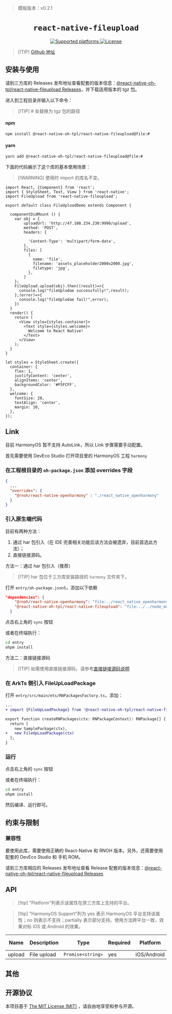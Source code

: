 <!-- {% raw %} -->
> 模板版本：v0.2.1

<p align="center">
  <h1 align="center"> <code>react-native-fileupload</code> </h1>
</p>
<p align="center">
    <a href="https://github.com/PhilippKrone/react-native-fileupload">
        <img src="https://img.shields.io/badge/platforms-android%20|%20ios%20|%20harmony%20-lightgrey.svg" alt="Supported platforms" />
    </a>
    <a href="https://github.com/PhilippKrone/react-native-fileupload/blob/master/LICENSE">
        <img src="https://img.shields.io/badge/license-MIT-green.svg" alt="License" />
        <!-- <img src="https://img.shields.io/badge/license-Apache-blue.svg" alt="License" /> -->
    </a>
</p>

> [!TIP] [Github 地址](https://github.com/react-native-oh-library/react-native-fileupload)

## 安装与使用

请到三方库的 Releases 发布地址查看配套的版本信息：[@react-native-oh-tpl/react-native-fileupload Releases](https://github.com/react-native-oh-library/react-native-fileupload/releases)，并下载适用版本的 tgz 包。

进入到工程目录并输入以下命令：

> [!TIP] # 处替换为 tgz 包的路径

<!-- tabs:start -->

#### **npm**

```bash
npm install @react-native-oh-tpl/react-native-fileupload@file:#
```

#### **yarn**

```bash
yarn add @react-native-oh-tpl/react-native-fileupload@file:#
```

<!-- tabs:end -->

下面的代码展示了这个库的基本使用场景：

> [!WARNING] 使用时 import 的库名不变。

```tsx
import React, {Component} from 'react';
import { StyleSheet, Text, View } from 'react-native';
import FileUpload from 'react-native-fileupload';

export default class FileUploadDemo extends Component {

  componentDidMount () {
    var obj = {
        uploadUrl: 'http://47.108.234.230:9990/upload',
        method: 'POST',
        headers: {
          
          'Content-Type': 'multipart/form-data',
        },
        files: [
          {
            name: 'file',
            filename: 'assets_placeholder2000x2000.jpg',
            filetype: 'jpg',
          },
        ]
    };
    FileUpload.upload(obj).then((result)=>{
      console.log("fileUplodae successfully!",result);
    },(error)=>{
      console.log("fileUplodae fail!",error);
    })
  }
  render() {
    return (
      <View style={styles.container}>
        <Text style={styles.welcome}>
          Welcome to React Native!
        </Text>
      </View>
    );
  }
}

let styles = StyleSheet.create({
  container: {
    flex: 1,
    justifyContent: 'center',
    alignItems: 'center',
    backgroundColor: '#F5FCFF',
  },
  welcome: {
    fontSize: 20,
    textAlign: 'center',
    margin: 10,
  },
});
```

## Link

目前 HarmonyOS 暂不支持 AutoLink，所以 Link 步骤需要手动配置。

首先需要使用 DevEco Studio 打开项目里的 HarmonyOS 工程 `harmony`

### 在工程根目录的 `oh-package.json` 添加 overrides 字段

```json
{
  ...
  "overrides": {
    "@rnoh/react-native-openharmony" : "./react_native_openharmony"
  }
}
```
### 引入原生端代码

目前有两种方法：

1. 通过 har 包引入（在 IDE 完善相关功能后该方法会被遗弃，目前首选此方法）；
2. 直接链接源码。

方法一：通过 har 包引入（推荐）

> [!TIP] har 包位于三方库安装路径的 `harmony` 文件夹下。

打开 `entry/oh-package.json5`，添加以下依赖

```json
"dependencies": {
    "@rnoh/react-native-openharmony": "file:../react_native_openharmony",
    "@react-native-oh-tpl/react-native-fileupload": "file:../../node_modules/@react-native-oh-tpl/react-native-fileupload/harmony/fileupload.har"
  }
```

点击右上角的 `sync` 按钮

或者在终端执行：

```bash
cd entry
ohpm install
```

方法二：直接链接源码

> [!TIP] 如需使用直接链接源码，请参考[直接链接源码说明](/zh-cn/link-source-code.md)

### 在 ArkTs 侧引入 FileUpLoadPackage

打开 `entry/src/main/ets/RNPackagesFactory.ts`，添加：

```diff
...
+ import {FileUpLoadPackage} from '@react-native-oh-tpl/react-native-fileupload/ts';

export function createRNPackages(ctx: RNPackageContext): RNPackage[] {
  return [
    new SamplePackage(ctx),
+   new FileUpLoadPackage(ctx)
  ];
}
```

### 运行

点击右上角的 `sync` 按钮

或者在终端执行：

```bash
cd entry
ohpm install
```

然后编译、运行即可。

## 约束与限制

### 兼容性

要使用此库，需要使用正确的 React-Native 和 RNOH 版本。另外，还需要使用配套的 DevEco Studio 和 手机 ROM。

请到三方库相应的 Releases 发布地址查看 Release 配套的版本信息：[@react-native-oh-tpl/react-native-fileupload Releases](https://github.com/react-native-oh-library/react-native-fileupload/releases)

## API

> [!tip] "Platform"列表示该属性在原三方库上支持的平台。

> [!tip] "HarmonyOS Support"列为 yes 表示 HarmonyOS 平台支持该属性；no 则表示不支持；partially 表示部分支持。使用方法跨平台一致，效果对标 iOS 或 Android 的效果。

| Name | Description | Type | Required | Platform | HarmonyOS Support  |
| ---- | ----------- | ---- | -------- | -------- | ------------------ |
| upload | File upload  | `Promise<string>`  | yes | iOS/Android  | yes     |

## 其他

## 开源协议

本项目基于 [The MIT License (MIT)](https://github.com/PhilippKrone/react-native-fileupload/blob/master/LICENSE) ，请自由地享受和参与开源。
<!-- {% endraw %} -->